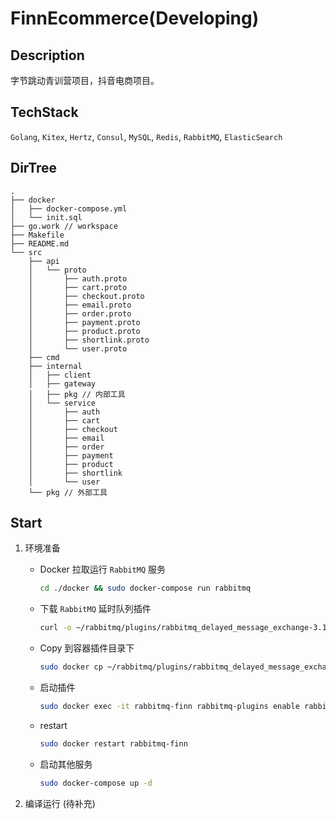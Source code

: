 # FinnEcommerce(Developing)

## Description

字节跳动青训营项目，抖音电商项目。

## TechStack

`Golang`, `Kitex`, `Hertz`, `Consul`, `MySQL`, `Redis`, `RabbitMQ`, `ElasticSearch`

## DirTree

```text
.
├── docker
│   ├── docker-compose.yml
│   └── init.sql
├── go.work // workspace
├── Makefile
├── README.md
└── src
    ├── api
    │   └── proto
    │       ├── auth.proto
    │       ├── cart.proto
    │       ├── checkout.proto
    │       ├── email.proto
    │       ├── order.proto
    │       ├── payment.proto
    │       ├── product.proto
    │       ├── shortlink.proto
    │       └── user.proto
    ├── cmd
    ├── internal
    │   ├── client
    │   ├── gateway
    │   ├── pkg // 内部工具
    │   └── service
    │       ├── auth
    │       ├── cart
    │       ├── checkout
    │       ├── email
    │       ├── order
    │       ├── payment
    │       ├── product
    │       ├── shortlink
    │       └── user
    └── pkg // 外部工具
```

## Start

1. 环境准备
   - Docker 拉取运行 `RabbitMQ` 服务
     ```bash
     cd ./docker && sudo docker-compose run rabbitmq
     ```
     
   - 下载 `RabbitMQ` 延时队列插件
     ```bash 
     curl -o ~/rabbitmq/plugins/rabbitmq_delayed_message_exchange-3.13.0.ez https://github.com/rabbitmq/rabbitmq-delayed-message-exchange/releases/download/v3.13.0/rabbitmq_delayed_message_exchange-3.13.0.ez
     ```
     
   - Copy 到容器插件目录下
     ```bash
     sudo docker cp ~/rabbitmq/plugins/rabbitmq_delayed_message_exchange-3.13.0.ez rabbitmq-finn:/plugins
     ```
   
   - 启动插件
     ```bash
     sudo docker exec -it rabbitmq-finn rabbitmq-plugins enable rabbitmq_delayed_message_exchange
     ```
     
   - restart
     ```bash
     sudo docker restart rabbitmq-finn
     ```
     
   - 启动其他服务
     ```bash
     sudo docker-compose up -d
     ```
     
2. 编译运行
   (待补充)